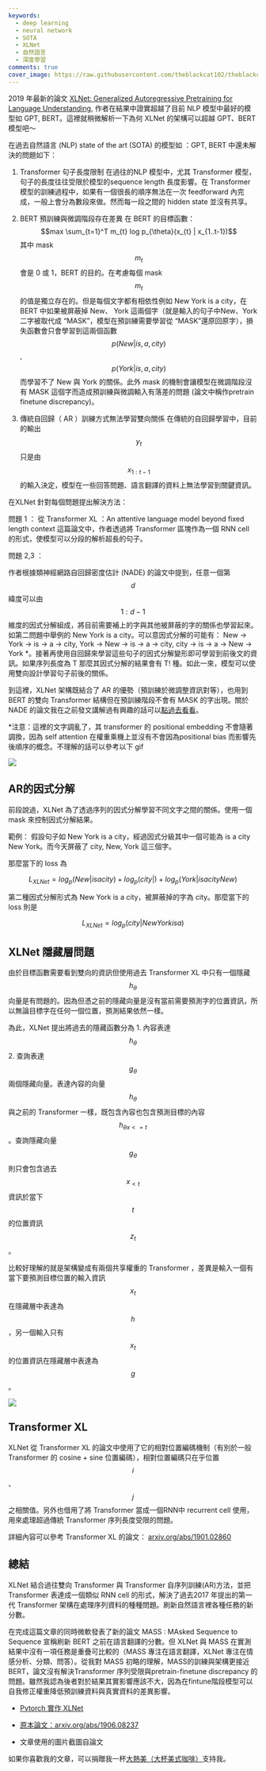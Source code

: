 ```yaml
---
keywords:
  - deep learning
  - neural network
  - SOTA
  - XLNet
  - 自然語言
  - 深度學習
comments: true
cover_image: https://raw.githubusercontent.com/theblackcat102/theblackcat102.github.io/master/images/xlnet_cover_image.png
---
```



2019 年最新的論文 [XLNet: Generalized Autoregressive Pretraining for Language Understanding](https://arxiv.org/abs/1906.08237), 作者在結果中證實超越了目前 NLP 模型中最好的模型如 GPT, BERT。這裡就稍微解析一下為何 XLNet 的架構可以超越 GPT、BERT 模型吧～

在過去自然語言 (NLP) state of the art (SOTA) 的模型如 ：GPT, BERT 中還未解決的問題如下：

1. Transformer 句子長度限制
    在過往的NLP 模型中，尤其 Transformer 模型，句子的長度往往受限於模型的sequence length 長度影響。在 Transformer 模型的訓練過程中，如果有一個很長的順序無法在一次 feedforward 內完成，一般上會分為數段來做。然而每一段之間的 hidden state 並沒有共享。

2. BERT 預訓練與微調階段存在差異
    在 BERT 的目標函數：
                                $$max \sum_{t=1}^T  m_{t}  log p_{\theta}(x_{t} | x_{1..t-1})$$ 
    其中 mask $$m_{t}$$ 會是 0 或 1，BERT 的目的。在考慮每個 mask $$m_{t}$$ 的值是獨立存在的。但是每個文字都有相依性例如 New York is a city，在 BERT 中如果被屏蔽掉 New、 York 這兩個字（就是輸入的句子中New、York 二字被取代成 “MASK”，模型在預訓練需要學習從 “MASK”還原回原字），損失函數會只會學習到這兩個函數 $$p(New | is, a, city)$$, $$p(York | is, a, city)$$  而學習不了 New 與 York 的關係。此外 mask 的機制會讓模型在微調階段沒有 MASK 這個字而造成預訓練與微調輸入有落差的問題 (論文中稱作pretrain finetune discrepancy)。

3. 傳統自回歸（ AR ）訓練方式無法學習雙向關係
    在傳統的自回歸學習中，目前的輸出 $$y_t$$ 只是由 $$x_{1:t-1}$$ 的輸入決定，模型在一些回答問題、語言翻譯的資料上無法學習到關鍵資訊。

在XLNet 針對每個問題提出解決方法：

問題 1 ：
從 Transformer XL ：An attentive language model beyond fixed length context 這篇論文中，作者透過將 Transformer 區塊作為一個 RNN cell 的形式，使模型可以分段的解析超長的句子。

問題 2,3 ：

作者根據類神經網路自回歸密度估計 (NADE) 的論文中提到，任意一個第$$d$$ 緯度可以由 $$1:d-1$$ 維度的因式分解組成，將目前需要補上的字與其他被屏蔽的字的關係也學習起來。如第二問題中舉例的 New York is a city。可以意因式分解的可能有： New → York → is → a → city, York → New → is → a → city, city → is → a → New → York *。接著再使用自回歸來學習這些句子的因式分解變形即可學習到前後文的資訊。如果序列長度為 T 那麼其因式分解的結果會有 T! 種。如此一來，模型可以使用雙向設計學習句子前後的關係。

到這裡，XLNet 架構既結合了 AR 的優勢（預訓練於微調整資訊對等），也用到 BERT 的雙向 Transformer 結構但在預訓練階段不會有 MASK 的字出現。關於 NADE 的論文我在之前發文講解過有興趣的話可以[點過去看看](https://theblackcat102.github.io/%E9%A1%9E%E7%A5%9E%E7%B6%93%E7%B6%B2%E8%B7%AF%E8%87%AA%E5%9B%9E%E6%AD%B8%E5%AF%86%E5%BA%A6%E4%BC%B0%E8%A8%88-Neural-Autogressive-Density-Estimator/)。

*注意：這裡的文字調亂了，其 transformer 的 positional embedding 不會隨著調換，因為 self attention 在權重乘機上並沒有不會因為positional bias 而影響先後順序的概念。不理解的話可以參考以下 gif

![](https://raw.githubusercontent.com/theblackcat102/theblackcat102.github.io/master/images/output_fhhFZ2.gif#center)


## AR的因式分解

前段說過，XLNet 為了透過序列的因式分解學習不同文字之間的關係。使用一個 mask 來控制因式分解結果。

範例：
假設句子如 New York is a city，經過因式分級其中一個可能為 is a city New York。而今天屏蔽了 city, New, York 這三個字。

那麼當下的 loss 為

$$ L_{XLNet} = log_{p}( New | is a city  ) + log_{p}(city | ) + log_{p}(York | is a city New ) $$

第二種因式分解形式為 New York is a city，被屏蔽掉的字為 city。那麼當下的 loss 則是 

$$L_{XLNet} = log_{p}(city | New York is a )$$

## XLNet 隱藏層問題

由於目標函數需要看到雙向的資訊但使用過去 Transformer XL 中只有一個隱藏 $$h_{\theta}$$向量是有問題的。因為但憑之前的隱藏向量是沒有當前需要預測字的位置資訊，所以無論目標字在任何一個位置，預測結果依然一樣。

為此，XLNet 提出將過去的隱藏函數分為 1. 內容表達 $$h_{\theta}$$ 2. 查詢表達 $$g_{\theta}$$ 兩個隱藏向量。表達內容的向量 $$h_{\theta}$$ 與之前的 Transformer 一樣，既包含內容也包含預測目標的內容 $$ h_{\theta x <= t}  $$ 。查詢隱藏向量 $$g_{\theta}$$ 則只會包含過去 $$x_{ < t}$$ 資訊於當下 $$t$$ 的位置資訊 $$z_{t}$$。

比較好理解的就是架構變成有兩個共享權重的 Transformer ，差異是輸入一個有當下要預測目標位置的輸入資訊 $$x_{t} $$在隱藏層中表達為$$h$$ ，另一個輸入只有 $$x_{t}$$ 的位置資訊在隱藏層中表達為$$g$$。

![](https://raw.githubusercontent.com/theblackcat102/theblackcat102.github.io/master/images/xlnet_hidden_states.png#center)

## Transformer XL

XLNet 從 Transformer XL 的論文中使用了它的相對位置編碼機制（有別於一般 Transformer 的 cosine + sine 位置編碼），相對位置編碼只在乎位置 $$i$$、 $$j$$ 之相關值。另外也借用了將 Transformer 當成一個RNN中 recurrent cell 使用，用來處理超過傳統 Transformer 序列長度受限的問題。

詳細內容可以參考 Transformer XL 的論文： [arxiv.org/abs/1901.02860](https://arxiv.org/abs/1901.02860)

## 總結

XLNet 結合過往雙向 Transformer 與 Transformer 自序列訓練(AR)方法，並把 Transformer 表達成一個類似 RNN cell 的形式，解決了過去2017 年提出的第一代 Transformer 架構在處理序列資料的種種問題。刷新自然語言裡各種任務的新分數。

在完成這篇文章的同時微軟發表了新的論文 MASS : MAsked Sequence to Sequence 宣稱刷新 BERT 之前在語言翻譯的分數。但 XLNet 與 MASS 在實測結果中沒有一項任務是重疊可比較的（MASS 專注在語言翻譯，XLNet 專注在情感分析、分類、問答）。從我對 MASS 初略的理解，MASS的訓練與架構更接近 BERT，論文沒有解決Transformer 序列受限與pretrain-finetune discrepancy 的問題。雖然我認為後者對於結果其實影響應該不大，因為在fintune階段模型可以自我修正權重降低預訓練資料與真實資料的差異影響。



* [Pytorch 實作 XLNet](https://github.com/graykode/xlnet-Pytorch)

* [原本論文：arxiv.org/abs/1906.08237 ](https://arxiv.org/abs/1906.08237)

* 文章使用的圖片截圖自論文

如果你喜歡我的文章，可以捐贈我一杯[大熱美（大杯美式咖啡）](https://www.buymeacoffee.com/theblackcat102)支持我。

